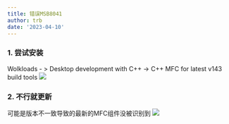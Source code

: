 ```yaml
---
title: 错误MSB8041
author: trb
date: '2023-04-10'
---
```


### 1. 尝试安装
Wolkloads - > Desktop development with C++ -> C++ MFC for latest v143 build tools
![](https://jinchen-chuyang.github.io/blog/vs/00000_install_mfc.png)

### 2. 不行就更新
可能是版本不一致导致的最新的MFC组件没被识别到
![](https://jinchen-chuyang.github.io/blog/vs/00001_update.png)
